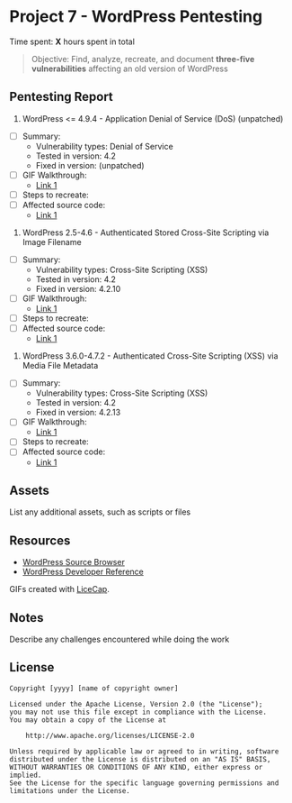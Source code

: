 # Project 7 - WordPress Pentesting

Time spent: **X** hours spent in total

> Objective: Find, analyze, recreate, and document **three-five vulnerabilities** affecting an old version of WordPress

## Pentesting Report

1. WordPress <= 4.9.4 - Application Denial of Service (DoS) (unpatched)
  - [ ] Summary: 
    - Vulnerability types: Denial of Service
    - Tested in version: 4.2
    - Fixed in version: (unpatched)
  - [ ] GIF Walkthrough: 
    - [Link 1](https://github.com/HaTeMaiL/FacebookCodePathCourse_Authentic8/blob/master/WordPressPenTest/DoS.gif)
  - [ ] Steps to recreate: 
  - [ ] Affected source code:
    - [Link 1](https://your-wordpress-site.com/wp-admin/load-scripts.php?c=1&load=editor,common,user-profile,media-widgets,media-gallery)
1. WordPress 2.5-4.6 - Authenticated Stored Cross-Site Scripting via Image Filename
  - [ ] Summary: 
    - Vulnerability types: Cross-Site Scripting (XSS)
    - Tested in version: 4.2
    - Fixed in version: 4.2.10
  - [ ] GIF Walkthrough: 
     - [Link 1](https://github.com/HaTeMaiL/FacebookCodePathCourse_Authentic8/blob/master/WordPressPenTest/Image.gif)
  - [ ] Steps to recreate: 
  - [ ] Affected source code:
    - [Link 1](https://wordpress.org/news/2016/09/wordpress-4-6-1-security-and-maintenance-release/)
1. WordPress 3.6.0-4.7.2 - Authenticated Cross-Site Scripting (XSS) via Media File Metadata
  - [ ] Summary: 
    - Vulnerability types: Cross-Site Scripting (XSS)
    - Tested in version: 4.2
    - Fixed in version: 4.2.13
  - [ ] GIF Walkthrough: 
    - [Link 1](https://github.com/HaTeMaiL/FacebookCodePathCourse_Authentic8/blob/master/WordPressPenTest/Audio.gif)
  - [ ] Steps to recreate: 
  - [ ] Affected source code:
    - [Link 1](https://wordpress.org/news/2017/03/wordpress-4-7-3-security-and-maintenance-release/https://core.trac.wordpress.org/browser/tags/version/src/source_file.php)

## Assets

List any additional assets, such as scripts or files

## Resources

- [WordPress Source Browser](https://core.trac.wordpress.org/browser/)
- [WordPress Developer Reference](https://developer.wordpress.org/reference/)

GIFs created with [LiceCap](http://www.cockos.com/licecap/).

## Notes

Describe any challenges encountered while doing the work

## License

    Copyright [yyyy] [name of copyright owner]

    Licensed under the Apache License, Version 2.0 (the "License");
    you may not use this file except in compliance with the License.
    You may obtain a copy of the License at

        http://www.apache.org/licenses/LICENSE-2.0

    Unless required by applicable law or agreed to in writing, software
    distributed under the License is distributed on an "AS IS" BASIS,
    WITHOUT WARRANTIES OR CONDITIONS OF ANY KIND, either express or implied.
    See the License for the specific language governing permissions and
    limitations under the License.
